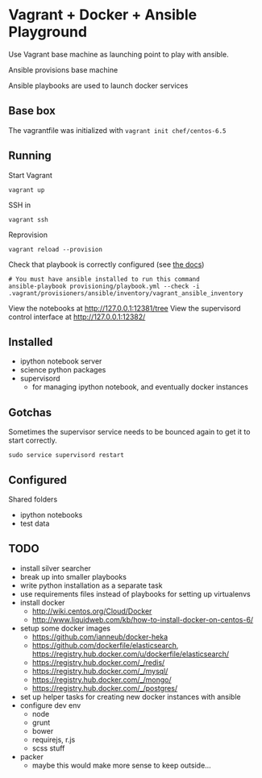 # Vagrant + Docker + Ansible Playground

Use Vagrant base machine as launching point to play with ansible.

Ansible provisions base machine

Ansible playbooks are used to launch docker services

## Base box

The vagrantfile was initialized with `vagrant init chef/centos-6.5`

## Running

Start Vagrant

    vagrant up

SSH in

    vagrant ssh

Reprovision

    vagrant reload --provision

Check that playbook is correctly configured (see [the docs](http://docs.ansible.com/playbooks_checkmode.html))

    # You must have ansible installed to run this command
    ansible-playbook provisioning/playbook.yml --check -i .vagrant/provisioners/ansible/inventory/vagrant_ansible_inventory


View the notebooks at http://127.0.0.1:12381/tree
View the supervisord control interface at http://127.0.0.1:12382/


## Installed

- ipython notebook server
- science python packages
- supervisord
    - for managing ipython notebook, and eventually docker instances

## Gotchas

Sometimes the supervisor service needs to be bounced again to get it to start correctly.

    sudo service supervisord restart

## Configured

Shared folders

- ipython notebooks
- test data

## TODO

- install silver searcher
- break up into smaller playbooks
- write python installation as a separate task
- use requirements files instead of playbooks for setting up virtualenvs
- install docker
    - http://wiki.centos.org/Cloud/Docker
    - http://www.liquidweb.com/kb/how-to-install-docker-on-centos-6/
- setup some docker images
    - https://github.com/ianneub/docker-heka
    - https://github.com/dockerfile/elasticsearch, https://registry.hub.docker.com/u/dockerfile/elasticsearch/
    - https://registry.hub.docker.com/_/redis/
    - https://registry.hub.docker.com/_/mysql/
    - https://registry.hub.docker.com/_/mongo/
    - https://registry.hub.docker.com/_/postgres/
- set up helper tasks for creating new docker instances with ansible
- configure dev env
    - node
    - grunt
    - bower
    - requirejs, r.js
    - scss stuff
- packer
    - maybe this would make more sense to keep outside...
